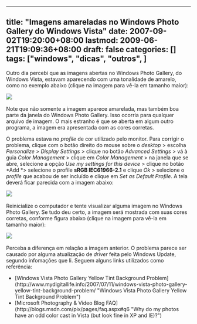 
---
title: "Imagens amareladas no Windows Photo Gallery do Windows Vista"
date: 2007-09-02T19:20:00+08:00
lastmod: 2009-06-21T19:09:36+08:00
draft: false
categories: []
tags: ["windows", "dicas", "outros", ]
---


Outro dia percebi que as imagens abertas no Windows Photo Gallery, do Windows Vista, estavam aparecendo com uma tonalidade de amarelo, como no exemplo abaixo (clique na imagem para vê-la em tamanho maior):

[![](/img/2007/foto_amarelo_p.jpg)](/img/2007/foto_amarelo_g.jpg) 

Note que não somente a imagem aparece amarelada, mas também boa parte da janela do Windows Photo Gallery. Isso ocorria para qualquer arquivo de imagem. O mais estranho é que se aberta em algum outro programa, a imagem era apresentada com as cores corretas.

O problema estava no *profile* de cor utilizado pelo monitor. Para corrigir o problema, clique com o botão direito do mouse sobre o *desktop* > escolha *Personalize* > *Display Settings* > clique no botão *Advanced Settings* > vá à guia *Color Management* > clique em *Color Management* > na janela que se abre, selecione a opção *Use my settings for this device* > clique no botão *Add *> selecione o profile **sRGB IEC61966-2.1** e clique *Ok* > selecione o *profile* que acabou de ser incluído e clique em *Set as Default Profile*. A tela deverá ficar parecida com a imagem abaixo:

![](/img/2007/color.jpg) 

Reinicialize o computador e tente visualizar alguma imagem no Windows Photo Gallery. Se tudo deu certo, a imagem será mostrada com suas cores corretas, conforme figura abaixo (clique na imagem para vê-la em tamanho maior):

[![](/img/2007/foto_normal_p.jpg)](/img/2007/foto_normal_g.jpg) 

Perceba a diferença em relação a imagem anterior. O problema parece ser causado por alguma atualização de *driver* feita pelo Windows Update, segundo infomações que li. Seguem alguns links utilizados como referência:

*   <div>[Windows Vista Photo Gallery Yellow Tint Background Problem](http://www.mydigitallife.info/2007/07/11/windows-vista-photo-gallery-yellow-tint-background-problem/ "Windows Vista Photo Gallery Yellow Tint Background Problem")</div>

*   <div>[Microsoft Photography & Video Blog FAQ](http://blogs.msdn.com/pix/pages/faq.aspx#q6 "Why do my photos have an odd color cast in Vista (but look fine in XP and IE)?") </div>


